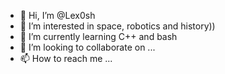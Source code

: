 - 👋 Hi, I’m @Lex0sh
- 👀 I’m interested in space, robotics and history))
- 🌱 I’m currently learning C++ and bash
- 💞️ I’m looking to collaborate on ...
- 📫 How to reach me ...
